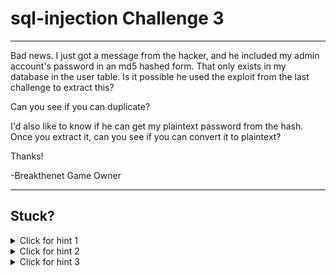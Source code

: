 # sql-injection Challenge 3

----------------------

Bad news. I just got a message from the hacker, and he included my admin account's password in an md5 hashed form. That only exists in my database in the user table. Is it possible he used the exploit from the last challenge to extract this?

Can you see if you can duplicate?

I'd also like to know if he can get my plaintext password from the hash. Once you extract it, can you see if you can convert it to plaintext?

Thanks!

-Breakthenet Game Owner

----------------------

Stuck? 
----------------------
<details> 
  <summary>Click for hint 1</summary>
   Start by gathering info. What does the [user table](https://github.com/breakthenet/sql-injection-exercises/blob/master/dbdata.sql#L1190-L1233) look like in sql?
</details>

<details> 
  <summary>Click for hint 2</summary>
   Still need more info. What is the admin's user ID? Is this exposed anywhere? Look around on the Explore page for something that could give you that info.
</details>

<details> 
  <summary>Click for hint 3</summary>
   Once you extract the password hash, "decrypt" it. True, a hash is a one way function and not actually encrypted - but as the site doesn't use salt on it's passwords, it will be trivial to reverse it if it's a common dictionary word. 
</details>



